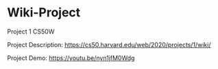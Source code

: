 # Wiki-Project
Project 1 CS50W

Project Description: https://cs50.harvard.edu/web/2020/projects/1/wiki/

Project Demo: https://youtu.be/nyn1jfM0Wdg
